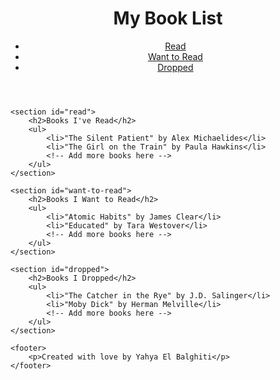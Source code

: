 <html lang="en">
<body>
    <header>
        <h1>My Book List</h1>
        <nav>
            <ul>
                <li><a href="#read">Read</a></li>
                <li><a href="#want-to-read">Want to Read</a></li>
                <li><a href="#dropped">Dropped</a></li>
            </ul>
        </nav>
    </header>
    
    <section id="read">
        <h2>Books I've Read</h2>
        <ul>
            <li>"The Silent Patient" by Alex Michaelides</li>
            <li>"The Girl on the Train" by Paula Hawkins</li>
            <!-- Add more books here -->
        </ul>
    </section>
    
    <section id="want-to-read">
        <h2>Books I Want to Read</h2>
        <ul>
            <li>"Atomic Habits" by James Clear</li>
            <li>"Educated" by Tara Westover</li>
            <!-- Add more books here -->
        </ul>
    </section>
    
    <section id="dropped">
        <h2>Books I Dropped</h2>
        <ul>
            <li>"The Catcher in the Rye" by J.D. Salinger</li>
            <li>"Moby Dick" by Herman Melville</li>
            <!-- Add more books here -->
        </ul>
    </section>
    
    <footer>
        <p>Created with love by Yahya El Balghiti</p>
    </footer>
</body>
</html>
